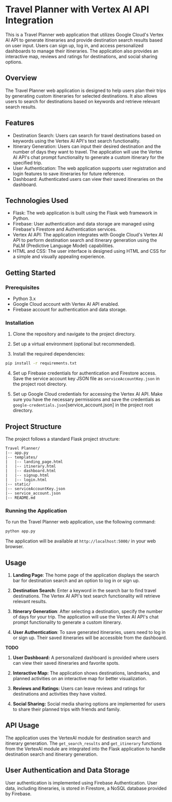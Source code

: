 # Travel Planner with Vertex AI API Integration

This is a Travel Planner web application that utilizes Google Cloud's Vertex AI API to generate itineraries and provide destination search results based on user input. Users can sign up, log in, and access personalized dashboards to manage their itineraries. The application also provides an interactive map, reviews and ratings for destinations, and social sharing options.

## Overview

The Travel Planner web application is designed to help users plan their trips by generating custom itineraries for selected destinations. It also allows users to search for destinations based on keywords and retrieve relevant search results.

## Features

- Destination Search: Users can search for travel destinations based on keywords using the Vertex AI API's text search functionality.
- Itinerary Generation: Users can input their desired destination and the number of days they want to travel. The application will use the Vertex AI API's chat prompt functionality to generate a custom itinerary for the specified trip.
- User Authentication: The web application supports user registration and login features to save itineraries for future reference.
- Dashboard: Authenticated users can view their saved itineraries on the dashboard.

## Technologies Used

- Flask: The web application is built using the Flask web framework in Python.
- Firebase: User authentication and data storage are managed using Firebase's Firestore and Authentication services.
- Vertex AI API: The application integrates with Google Cloud's Vertex AI API to perform destination search and itinerary generation using the PaLM (Predictive Language Model) capabilities.
- HTML and CSS: The user interface is designed using HTML and CSS for a simple and visually appealing experience.

## Getting Started

### Prerequisites

- Python 3.x
- Google Cloud account with Vertex AI API enabled.
- Firebase account for authentication and data storage.

### Installation

1. Clone the repository and navigate to the project directory.

2. Set up a virtual environment (optional but recommended).

3. Install the required dependencies:

```bash
pip install -r requirements.txt
```

4. Set up Firebase credentials for authentication and Firestore access. Save the service account key JSON file as `serviceAccountKey.json` in the project root directory.

5. Set up Google Cloud credentials for accessing the Vertex AI API. Make sure you have the necessary permissions and save the credentials as `google-credentials.json`[service_account.json] in the project root directory.


## Project Structure

The project follows a standard Flask project structure:

```
Travel Planner/
|-- app.py
|-- templates/
|   |-- landing_page.html
|   |-- itinerary.html
|   |-- dashboard.html
|   |-- signup.html
|   |-- login.html
|-- static/
|-- serviceAccountKey.json
|-- service_account.json
|-- README.md
```

### Running the Application

To run the Travel Planner web application, use the following command:

```bash
python app.py
```

The application will be available at `http://localhost:5000/` in your web browser.

## Usage

1. **Landing Page**: The home page of the application displays the search bar for destination search and an option to log in or sign up.

2. **Destination Search**: Enter a keyword in the search bar to find travel destinations. The Vertex AI API's text search functionality will retrieve relevant results.

3. **Itinerary Generation**: After selecting a destination, specify the number of days for your trip. The application will use the Vertex AI API's chat prompt functionality to generate a custom itinerary.

4. **User Authentication**: To save generated itineraries, users need to log in or sign up. Their saved itineraries will be accessible from the dashboard.

**TODO**

1. **User Dashboard:** A personalized dashboard is provided where users can view their saved itineraries and favorite spots.

2. **Interactive Map:** The application shows destinations, landmarks, and planned activities on an interactive map for better visualization.

3. **Reviews and Ratings:** Users can leave reviews and ratings for destinations and activities they have visited.

4. **Social Sharing:** Social media sharing options are implemented for users to share their planned trips with friends and family.

## API Usage

The application uses the VertexAI module for destination search and itinerary generation. The `get_search_results` and `get_itinerary` functions from the VertexAI module are integrated into the Flask application to handle destination search and itinerary generation.

## User Authentication and Data Storage

User authentication is implemented using Firebase Authentication. User data, including itineraries, is stored in Firestore, a NoSQL database provided by Firebase.
